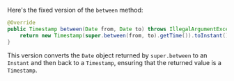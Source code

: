 Here's the fixed version of the `between` method:

```java
@Override
public Timestamp between(Date from, Date to) throws IllegalArgumentException {
    return new Timestamp(super.between(from, to).getTime()).toInstant().truncatedTo(ChronoUnit.MILLIS).toEpochMilli();
}
```

This version converts the `Date` object returned by `super.between` to an `Instant` and then back to a `Timestamp`, ensuring that the returned value is a `Timestamp`.